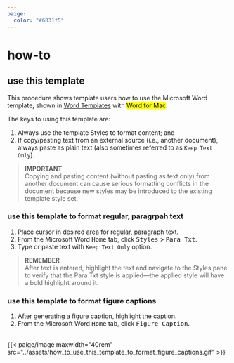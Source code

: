 ```yaml
---
paige:
  color: "#6831f5"
---
```

# how-to

## use this template
This procedure shows template users how to use the Microsoft Word template, shown in [Word Templates](../../portfolio/word_templates) with <mark>Word for Mac</mark>.

The keys to using this template are:
1. Always use the template Styles to format content; and
2. If copy/pasting text from an external source (i.e., another document), always paste as plain text (also sometimes referred to as ```Keep Text Only```).

> **IMPORTANT**  
> Copying and pasting content (without pasting as text only) from another document can cause serious formatting conflicts in the document because new styles may be introduced to the existing template style set.

### use this template to format regular, paragrpah text
1. Place cursor in desired area for regular, paragraph text.
2. From the Microsoft Word <kbd>Home</kbd> tab, click <kbd>Styles</kbd> > <kbd>Para Txt</kbd>.
3. Type or paste text with ```Keep Text Only``` option.

> **REMEMBER**  
> After text is entered, highlight the text and navigate to the Styles pane to verify that the Para Txt style is applied—the applied style will have a bold highlight around it.

### use this template to format figure captions
1. After generating a figure caption, highlight the caption.
2. From the Microsoft Word <kbd>Home</kbd> tab, click <kbd>Figure Caption</kbd>.
<br>
{{< paige/image maxwidth="40rem" src="../assets/how_to_use_this_template_to_format_figure_captions.gif" >}}